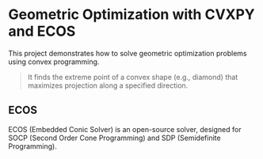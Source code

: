 # Geometric Optimization with CVXPY and ECOS

This project demonstrates how to solve geometric optimization problems using convex programming.

> It finds the extreme point of a convex shape (e.g., diamond) that maximizes projection along a specified direction.

## ECOS
ECOS (Embedded Conic Solver) is an open-source solver, designed for SOCP (Second Order Cone Programming) and SDP (Semidefinite Programming).


